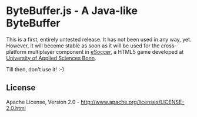 ByteBuffer.js - A Java-like ByteBuffer
======================================
This is a first, entirely untested release. It has not been used in any way, yet. However, it will become stable as
soon as it will be used for the cross-platform multiplayer component in [eSoccer](http://www.esoccer.me), a HTML5 game
developed at [University of Applied Sciences Bonn](http://www.h-brs.de).

Till then, don't use it! :-)

License
-------
Apache License, Version 2.0 - http://www.apache.org/licenses/LICENSE-2.0.html